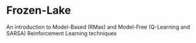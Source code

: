 # Frozen-Lake
An introduction to Model-Based (RMax) and Model-Free (Q-Learning and SARSA) Reinforcement Learning techniques
